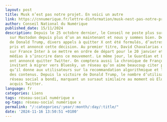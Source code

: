 ```yaml
---
layout: post
title: Musk n’est pas notre projet. En voici un autre
link: https://cnnumerique.fr/lettre-dinformation/musk-nest-pas-notre-projet-en-voici-un-autre
author: Conseil National du Numérique
published_date: 15/11/2024
description: Depuis le 25 octobre dernier, le Conseil ne poste plus sur X. Nous sommes
  sur Mastodon depuis plus d’un an maintenant et nous y sommes bien. Depuis l’élection
  de Donald Trump, divers appels à quitter X ont été formulés, d’autres ont simplement
  pris et annoncé cette décision. Au premier titre, David Chavalarias encourageait
  sur France Inter à se mettre en ordre de départ pour le 20 janvier et invitait les
  médias à s’inscrire dans ce mouvement. Le même jour, le Guardian et La Vanguardia
  ont annoncé quitter Twitter. On comptera aussi la chronique de François Saltiel
  invitant à migrer vers Bluesky, un réseau qu’on aime beaucoup citer pour le choix
  qu’il donne aux utilisateurs sur la recommandation algorithmique et la modération
  des contenus. Depuis la victoire de Donald Trump, le nombre d’utilisateurs de ce
  réseau social a bondi, marquant un sursaut similaire au moment où Elon Musk avait
  acquis Twitter.
language: fr
categories: Liens
tags: réseau-social numérique x
og-tags: réseau-social numérique x
permalink: "/:categories/:year/:month/:day/:title/"
date: '2024-11-16 13:50:51 +0100'
---
```

